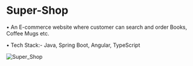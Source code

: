 # Super-Shop

•	An E-commerce website where customer can search and order Books, Coffee Mugs etc.

•	Tech Stack:- Java, Spring Boot, Angular, TypeScript

![Super_Shop](https://user-images.githubusercontent.com/71164642/184130299-f325d5c5-c875-4e5d-8d8c-2ad250ccf250.PNG)

